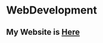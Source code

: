 # WebDevelopment
## My Website is [Here](https://craigcraig-jpeg.github.io/WebDevelopment/Personal_site/index.html)

    
